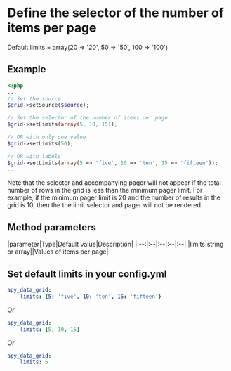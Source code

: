 Define the selector of the number of items per page
===================================================

Default limits = array(20 => '20', 50 => '50', 100 => '100')

## Example
```php
<?php
...
// Set the source
$grid->setSource($source);

// Set the selector of the number of items per page
$grid->setLimits(array(5, 10, 15));

// OR with only one value
$grid->setLimits(50);

// OR with labels
$grid->setLimits(array(5 => 'five', 10 => 'ten', 15 => 'fifteen'));
...
```

Note that the selector and accompanying pager will not appear if the total number of rows in the grid is less than the
minimum pager limit.  For example, if the minimum pager limit is 20 and the number of results in the grid is 10, then
the the limit selector and pager will not be rendered.

## Method parameters

|parameter|Type|Default value|Description|
|:--:|:--|:--|:--|:--|
|limits|string or array||Values of items per page|

## Set default limits in your config.yml
```yml
apy_data_grid:
    limits: {5: 'five', 10: 'ten', 15: 'fifteen'}
```
Or
```yml
apy_data_grid:
    limits: [5, 10, 15]
```
Or
```yml
apy_data_grid:
    limits: 5
```